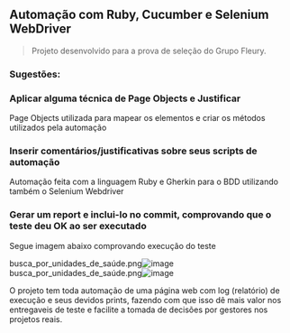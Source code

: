 ## Automação com Ruby, Cucumber e Selenium WebDriver

> Projeto desenvolvido para a prova de seleção do Grupo Fleury.

### Sugestões:
### Aplicar alguma técnica de Page Objects e Justificar
  Page Objects utilizada para mapear os elementos e criar os métodos utilizados pela automação
 
### Inserir comentários/justificativas sobre seus scripts de automação
  Automação feita com a linguagem Ruby e Gherkin para o BDD utilizando também o Selenium Webdriver 
  
### Gerar um report e inclui-lo no commit, comprovando que o teste deu OK ao ser executado

Segue imagem abaixo comprovando execução do teste 

busca_por_unidades_de_saúde.png![image](https://user-images.githubusercontent.com/30832888/118415173-39b1fd80-b67f-11eb-8826-3152b98355c7.png)
busca_por_unidades_de_saúde.png![image](https://user-images.githubusercontent.com/30832888/118415314-03c14900-b680-11eb-8acf-4b8a96b3e7a5.png)

O projeto tem toda automação de uma página web com log (relatório) de execução e seus devidos prints, fazendo com que isso dê mais valor nos entregaveis de teste e facilite a tomada de decisões por gestores nos projetos reais. 

